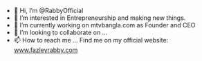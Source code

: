 - 👋 Hi, I’m @RabbyOfficial
- 👀 I’m interested in Entrepreneurship and making new things.
- 🌱 I’m currently working on mtvbangla.com as Founder and CEO
- 💞️ I’m looking to collaborate on ...
- 📫 How to reach me ... Find me on my official website: www.fazleyrabby.com

<!---
RabbyOfficial/RabbyOfficial is a ✨ special ✨ repository because its `README.md` (this file) appears on your GitHub profile.
You can click the Preview link to take a look at your changes.
--->
